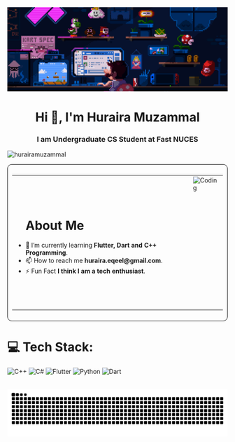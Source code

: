 <img src=".github/workflows/github.gif"  alt="GitHub Workflow GIF">

<h1 align="center">Hi 👋, I'm Huraira Muzammal</h1>
<h3 align="center">I am Undergraduate CS Student at Fast NUCES</h3>

<p align="left"> <img src="https://komarev.com/ghpvc/?username=hurairamuzammal&label=Profile%20views&color=0e75b6&style=flat" alt="hurairamuzammal" /> </p>

<div style="border:1px solid black; border-radius:10px; padding:10px;">

<table>
  <tr>
    <td>
      <ul>
        <h1>About Me</h1>
        <li>🌱 I’m currently learning <b>Flutter, Dart and C++ Programming</b>.</li>
        <li>📫 How to reach me <b>huraira.eqeel@gmail.com</b>.</li>
        <li>⚡ Fun Fact <b>I think I am a tech enthusiast</b>.</li>
      </ul>
    </td>
    <td>
      <img align="right" alt="Coding" height="300" src="https://cdn.dribbble.com/users/1162077/screenshots/3848914/programmer.gif">
    </td>
  </tr>
</table>




</div>



<!-- - 🌱 I’m currently learning **Flutter, Dart and C++ Programming**.

- 📫 How to reach me **huraira.eqeel@gmail.com**.

- ⚡ Fun Fact **I think I am tech enthausist**. -->



# 💻 Tech Stack:
![C++](https://img.shields.io/badge/c++-%2300599C.svg?style=for-the-badge&logo=c%2B%2B&logoColor=white) ![C#](https://img.shields.io/badge/c%23-%23239120.svg?style=for-the-badge&logo=csharp&logoColor=white) ![Flutter](https://img.shields.io/badge/Flutter-%2302569B.svg?style=for-the-badge&logo=Flutter&logoColor=white) ![Python](https://img.shields.io/badge/python-3670A0?style=for-the-badge&logo=python&logoColor=ffdd54) ![Dart](https://img.shields.io/badge/dart-%230175C2.svg?style=for-the-badge&logo=dart&logoColor=white)



<br clear="both"> 
<img src="https://raw.githubusercontent.com/hurairamuzammal/hurairamuzammal/output/snake.svg" alt="Snake animation" />

###


